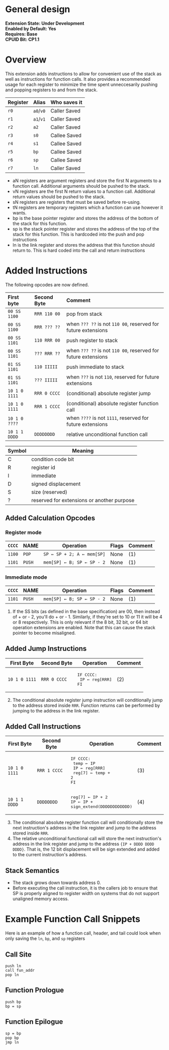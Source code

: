 # General design

**Extension State: Under Development**  
**Enabled by Default: Yes**  
**Requires: Base**  
**CPUID Bit: CP1.1**

# Overview

This extension adds instructions to allow for convenient use of the stack as well as instructions for function calls. It also provides a recommended usage for each register to minimize the time spent unneccesarily pushing and popping registers to and from the stack.

| Register | Alias     | Who saves it |
|----------|-----------|--------------|
| `r0`     | `a0`/`v0` | Caller Saved |
| `r1`     | `a1`/`v1` | Caller Saved |
| `r2`     | `a2`      | Caller Saved |
| `r3`     | `s0`      | Callee Saved |
| `r4`     | `s1`      | Callee Saved |
| `r5`     | `bp`      | Callee Saved |
| `r6`     | `sp`      | Callee Saved |
| `r7`     | `ln`      | Caller Saved |

- aN registers are argument registers and store the first N arguments to a function call. Additional arguments should be pushed to the stack.
- vN registers are the first N return values to a function call. Additional return values should be pushed to the stack.
- sN registers are registers that must be saved before re-using.
- tN registers are temporary registers which a function can use however it wants.
- bp is the base pointer register and stores the address of the bottom of the stack for this function.
- sp is the stack pointer register and stores the address of the top of the stack for this function. This is hardcoded into the push and pop instructions
- ln is the link register and stores the address that this function should return to. This is hard coded into the call and return instructions

# Added Instructions

The following opcodes are now defined.

| First byte    | Second Byte  | Comment                                                       |
|:--------------|:-------------|:--------------------------------------------------------------|
| `00 SS 1100`  | `RRR 110 00` | pop from stack                                                |
| `00 SS 1100`  | `RRR ??? ??` | when `??? ??` is not `110 00`, reserved for future extensions |
| `00 SS 1101`  | `110 RRR 00` | push register to stack                                        |
| `00 SS 1101`  | `??? RRR ??` | when `??? ??` is not `110 00`, reserved for future extensions |
| `01 SS 1101`  | `110 IIIII`  | push immediate to stack                                       |
| `01 SS 1101`  | `??? IIIII`  | when `???` is not `110`, reserved for future extensions       |
| `10 1 0 1111` | `RRR 0 CCCC` | (conditional) absolute register jump                          |
| `10 1 0 1111` | `RRR 1 CCCC` | (conditional) absolute register function call                 |
| `10 1 0 ????` |              | when `????` is not `1111`, reserved for future extensions     |
| `10 1 1 DDDD` | `DDDDDDDD`   | relative unconditional function call                          |

| Symbol | Meaning                                    |
|--------|--------------------------------------------|
| C      | condition code bit                         |
| R      | register id                                |
| I      | immediate                                  |
| D      | signed displacement                        |
| S      | size (reserved)                            |
| ?      | reserved for extensions or another purpose |

## Added Calculation Opcodes

### Register mode

| `CCCC` | NAME    | Operation                                 | Flags  | Comment |
|--------|---------|-------------------------------------------|--------|---------|
| `1100` | `POP`   | <code>SP ← SP + 2; A ← mem[SP]</code>     | None   | (1)     |
| `1101` | `PUSH`  | <code>mem[SP] ← B; SP ← SP - 2</code>     | None   | (1)     |

### Immediate mode

| `CCCC` | NAME    | Operation                                 | Flags  | Comment |
|--------|---------|-------------------------------------------|--------|---------|
| `1101` | `PUSH`  | <code>mem[SP] ← B; SP ← SP - 2</code>     | None   | (1)     |

1) If the SS bits (as defined in the base specification) are 00, then instead of + or - 2, you'll do + or - 1. Similarly, if they're set to 10 or 11 it will be 4 or 8 respectively. This is only relevant if the 8 bit, 32 bit, or 64 bit operation extensions are enabled. Note that this can cause the stack pointer to become misaligned.

## Added Jump Instructions

| First Byte    | Second Byte  | Operation                   | Comment|
|---------------|--------------|-----------------------------|--------|
| `10 1 0 1111` | `RRR 0 CCCC` | <pre>IF CCCC:<br>  IP ← reg[RRR]<br>FI</pre> | (2) |

2) The conditional absolute register jump instruction will conditionally jump to the address stored inside `RRR`. Function returns can be performed by jumping to the address in the link register.

## Added Call Instructions

| First Byte    | Second Byte  | Operation | Comment |      
|--|--|--|--|
| `10 1 0 1111` | `RRR 1 CCCC` | <pre>IF CCCC:<br>  temp ← IP<br>  IP ← reg[RRR]<br>  reg[7] ← temp + 2<br>FI</pre> | (3) |
| `10 1 1 DDDD` | `DDDDDDDD`   | <pre>reg[7] ← IP + 2<br>IP ← IP + sign_extend(DDDDDDDDDDDD)</pre>                  | (4) |


3) The conditional absolute register function call will conditionally store the next instruction's address in the link register and jump to the address stored inside `RRR`.
4) The relative unconditional functional call will store the next instruction's address in the link register and jump to the address `{IP + DDDD DDDD DDDD}`. That is, the 12 bit displacement will be sign extended and added to the current instruction's address.

## Stack Semantics

- The stack grows down towards address 0.
- Before executing the call instruction, it is the callers job to ensure that SP is properly aligned to register width on systems that do not support unaligned memory access.

# Example Function Call Snippets

Here is an example of how a function call, header, and tail could look when only saving the `ln`, `bp`, and `sp` registers

## Call Site

```
push ln
call fun_addr
pop ln
```

## Function Prologue

```
push bp
bp = sp
```

## Function Epilogue

```
sp = bp
pop bp
jmp ln
```
